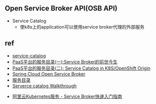 

## Open Service Broker API(OSB API)
+ Service Catalog
    - 使k8s上的application可以使用service broker代理的外部服务

## ref
+ [service-catalog](https://github.com/kubernetes-sigs/service-catalog)
+ [PaaS平台的服务目录(一):Service Broker的前世今生](https://www.jianshu.com/p/52b3bc647996)
+ [PaaS平台的服务目录(二): Service Catalog in K8S/OpenShift Origin](https://www.jianshu.com/p/e4615868adac)
+ [Spring Cloud Open Service Broker](https://spring.io/projects/spring-cloud-open-service-broker#overview)
+ [服务目录](https://kubernetes.io/zh/docs/concepts/extend-kubernetes/service-catalog/)
+ [Serverce catalog Walkthrough](https://svc-cat.io/docs/walkthrough/#step-1---installing-the-ups-broker-server)
<!-- ali cloud -->
+ [阿里云Kubernetes服务 - Service Broker快速入门指南](https://developer.aliyun.com/article/592156)